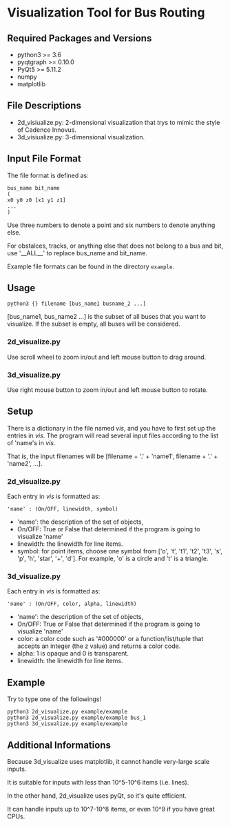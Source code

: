 # Visualization Tool for Bus Routing

## Required Packages and Versions
- python3 >= 3.6
- pyqtgraph >= 0.10.0
- PyQt5 >= 5.11.2
- numpy
- matplotlib

## File Descriptions
- 2d_visiualize.py: 2-dimensional visualization that trys to mimic the style of Cadence Innovus.
- 3d_visiualize.py: 3-dimensional visualization.

## Input File Format
The file format is defined as:
```
bus_name bit_name
(
x0 y0 z0 [x1 y1 z1]
...
)
```
Use three numbers to denote a point and six numbers to denote anything else.

For obstalces, tracks, or anything else that does not belong to a bus and bit,
use '\_\_ALL\_\_' to replace bus_name and bit_name.

Example file formats can be found in the directory `example`.

## Usage
```
python3 {} filename [bus_name1 busname_2 ...]
```
[bus_name1, bus_name2 ...] is the subset of all buses that you want to visualize.
If the subset is empty, all buses will be considered.

### 2d_visualize.py
Use scroll wheel to zoom in/out and left mouse button to drag around.

### 3d_visualize.py
Use right mouse button to zoom in/out and left mouse button to rotate.

## Setup
There is a dictionary in the file named *vis*, and you have to first set up the entries in *vis*.
The program will read several input files according to the list of 'name's in *vis*.

That is, the input filenames will be [filename + '.' + 'name1', filename + '.' + 'name2', ...].

### 2d_visualize.py
Each entry in *vis* is formatted as: 
```
'name' : (On/OFF, linewidth, symbol)
```
- 'name': the description of the set of objects,
- On/OFF: True or False that determined if the program is going to visualize 'name'
- linewidth: the linewidth for line items.
- symbol: for point items, choose one symbol from ['o', 't', 't1', 't2', 't3', 's', 'p', 'h', 'star', '+', 'd']. For example, 'o' is a circle and 't' is a triangle.

### 3d_visualize.py
Each entry in *vis* is formatted as: 
```
'name' : (On/OFF, color, alpha, linewidth)
```
- 'name': the description of the set of objects,
- On/OFF: True or False that determined if the program is going to visualize 'name'
- color: a color code such as '#000000' or a function/list/tuple that accepts an integer (the z value) and returns a color code.
- alpha: 1 is opaque and 0 is transparent.
- linewidth: the linewidth for line items.

## Example
Try to type one of the followings!
```
python3 2d_visualize.py example/example
python3 2d_visualize.py example/example bus_1
python3 3d_visualize.py example/example
```

## Additional Informations
Because 3d_visualize uses matplotlib, it cannot handle very-large scale inputs.

It is suitable for inputs with less than 10^5-10^6 items (i.e. lines).

In the other hand, 2d_visualize uses pyQt, so it's quite efficient.

It can handle inputs up to 10^7-10^8 items, or even 10^9 if you have great CPUs.
